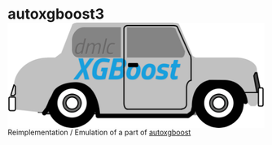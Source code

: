 # autoxgboost3 <img src="todo-files/axgb_logo.png" align="right" />

Reimplementation / Emulation of a part of [autoxgboost](https://github.com/ja-thomas/autoxgboost)
